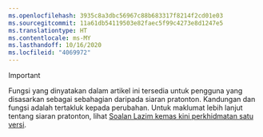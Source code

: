 ```yaml
---
ms.openlocfilehash: 3935c8a3dbc56967c88b683317f8214f2cd01e03
ms.sourcegitcommit: 11a61db54119503e82faec5f99c4273e8d1247e5
ms.translationtype: HT
ms.contentlocale: ms-MY
ms.lasthandoff: 10/16/2020
ms.locfileid: "4069972"
---
```

> [!IMPORTANT]
> Fungsi yang dinyatakan dalam artikel ini tersedia untuk pengguna yang disasarkan sebagai sebahagian daripada siaran pratonton. Kandungan dan fungsi adalah tertakluk kepada perubahan. Untuk maklumat lebih lanjut tentang siaran pratonton, lihat [Soalan Lazim kemas kini perkhidmatan satu versi](https://docs.microsoft.com/dynamics365/unified-operations/fin-and-ops/get-started/one-version).
